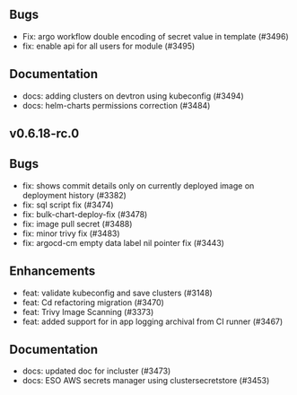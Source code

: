 ## Bugs
- Fix: argo workflow double encoding of secret value in template (#3496)
- fix: enable api for all users for module (#3495)
## Documentation
- docs: adding clusters on devtron using kubeconfig (#3494)
- docs: helm-charts permissions correction (#3484)


## v0.6.18-rc.0

## Bugs
- fix: shows commit details only on currently deployed image on deployment history (#3382)
- fix: sql script fix (#3474)
- fix: bulk-chart-deploy-fix (#3478)
- fix: image pull secret (#3488)
- fix: minor trivy fix (#3483)
- fix: argocd-cm empty data label nil pointer fix (#3443)
## Enhancements
- feat: validate kubeconfig and save clusters (#3148)
- feat: Cd refactoring migration (#3470)
- feat: Trivy Image Scanning (#3373)
- feat: added support for in app logging archival from CI runner (#3467)
## Documentation
- docs: updated doc for incluster (#3473)
- docs: ESO AWS secrets manager using clustersecretstore (#3453)
